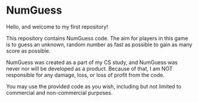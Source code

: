 NumGuess
========

Hello, and welcome to my first repository!

This repository contains NumGuess code.
The aim for players in this game is to guess an unknown, random number as fast as possible to gain as many score as possible.

NumGuess was created as a part of  my CS study, and NumGuess was never nor will be developed as a product. Because of that, I am NOT responsible for any damage, loss, or loss of profit from the code.

You may use the provided code as you wish, including but not limited to commercial and non-commercial purposes. 
